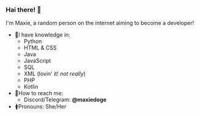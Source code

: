 ### Hai there! 👋

I'm Maxie, a random person on the internet aiming to become a developer!
- 🧠I have knowledge in:
  - Python
  - HTML & CSS
  - Java
  - JavaScript
  - SQL
  - XML (lovin' it! *not really*)
  - PHP
  - Kotlin
- 📇How to reach me:
  - Discord/Telegram: **@maxiedoge**
- 🚺Pronouns: She/Her
